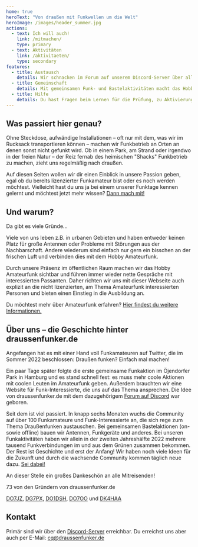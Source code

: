 ```yaml
---
home: true
heroText: "Von draußen mit Funkwellen um die Welt"
heroImage: /images/header_summer.jpg
actions:
  - text: Ich will auch!
    link: /mitmachen/
    type: primary
  - text: Aktivitäten
    link: /aktivitaeten/
    type: secondary
features:
  - title: Austausch
    details: Wir schnacken im Forum auf unserem Discord-Server über alles rund ums Thema Funk. Besuch uns!
  - title: Gemeinschaft
    details: Mit gemeinsamen Funk- und Bastelaktivitäten macht das Hobby mehr Spaß. Mach mit!
  - title: Hilfe
    details: Du hast Fragen beim Lernen für die Prüfung, zu Aktivierungen, Equipment, DIY etc? Frag nach!
---
```

## Was passiert hier genau?

Ohne Steckdose, aufwändige Installationen – oft nur mit dem, was wir im Rucksack transportieren können – machen wir Funkbetrieb an Orten an denen sonst nicht gefunkt wird. Ob in einem Park, am Strand oder irgendwo in der freien Natur – der Reiz fernab des heimischen "Shacks" Funkbetrieb zu machen, zieht uns regelmäßig nach draußen.

Auf diesen Seiten wollen wir dir einen Einblick in unsere Passion geben, egal ob du bereits lizenzierter Funkamateur bist oder es noch werden möchtest. Vielleicht hast du uns ja bei einem unserer Funktage kennen gelernt und möchtest jetzt mehr wissen? [Dann mach mit!](/mitmachen)


## Und warum?

Da gibt es viele Gründe...

Viele von uns leben z.B. in urbanen Gebieten und haben entweder keinen Platz für große Antennen oder Probleme mit Störungen aus der Nachbarschaft. Andere wiederum sind einfach nur gern ein bisschen an der frischen Luft und verbinden dies mit dem Hobby Amateurfunk.

Durch unsere Präsenz im öffentlichen Raum machen wir das Hobby Amateurfunk sichtbar und führen immer wieder nette Gespräche mit interessierten Passanten. Daher richten wir uns mit dieser Webseite auch explizit an die nicht lizenzierten, am Thema Amateurfunk interessierten Personen und bieten einen Einstieg in die Ausbildung an.

Du möchtest mehr über Amateurfunk erfahren? [Hier findest du weitere Informationen.](/amateurfunk)


## Über uns – die Geschichte hinter draussenfunker.de

Angefangen hat es mit einer Hand voll Funkamateuren auf Twitter, die im Sommer 2022 beschlossen: Draußen funken? Einfach mal machen!

Ein paar Tage später folgte die erste gemeinsame Funkaktion im Öjendorfer Park in Hamburg und es stand schnell fest: es muss mehr coole Aktionen mit coolen Leuten im Amateurfunk geben. Außerdem brauchten wir eine Website für Funk-Interessierte, die uns auf das Thema ansprechen. Die Idee von draussenfunker.de mit dem dazugehörigem [Forum auf Discord](/mitmachen) war geboren. 

Seit dem ist viel passiert. In knapp sechs Monaten wuchs die Community auf über 100 Funkamateure und Funk-Interessierte an, die sich rege zum Thema Draußenfunken austauschen. Bei gemeinsamen Bastelaktionen (on- sowie offline) bauen wir Antennen, Funkgeräte und anderes. Bei unseren Funkaktivitäten haben wir allein in der zweiten Jahreshälfte 2022 mehrere tausend Funkverbindungen im und aus dem Grünen zusammen bekommen. Der Rest ist Geschichte und erst der Anfang! Wir haben noch viele Ideen für die Zukunft und durch die wachsende Community kommen täglich neue dazu. [Sei dabei!](/mitmachen)

An dieser Stelle ein großes Dankeschön an alle Mitreisenden!

73 von den Gründern von draussenfunker.de

[DO7JZ](https://www.qrz.com/db/DO7JZ), [DG7PX](https://www.qrz.com/db/DG7PX), [DO1DSH](https://www.qrz.com/db/DO1DSH), [DO7OO](https://www.qrz.com/db/DO7OO) und [DK4HAA](https://www.qrz.com/db/DK4HAA)


## Kontakt
Primär sind wir über den [Discord-Server](/mitmachen) erreichbar. Du erreichst uns aber auch per E-Mail: [cq@draussenfunker.de](mailto:cq@draussenfunker.de)

